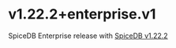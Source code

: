 # v1.22.2+enterprise.v1

SpiceDB Enterprise release with [SpiceDB v1.22.2]

[SpiceDB v1.22.2]: https://github.com/authzed/spicedb/releases/tag/v1.22.2
